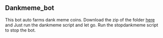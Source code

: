 ## Dankmeme_bot

 This bot auto farms dank meme coins. Download the zip of the folder [here](https://download-directory.github.io/?url=https%3A%2F%2Fgithub.com%2Fiwannet%2FProjects%2Ftree%2Fmain%2FDankmeme_bot) and Just run the dankmeme script and let go. Run the stopdankmeme script to stop the bot.
